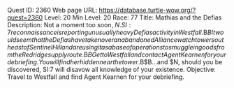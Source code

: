 Quest ID: 2360
Web page URL: https://database.turtle-wow.org/?quest=2360
Level: 20
Min Level: 20
Race: 77
Title: Mathias and the Defias
Description: Not a moment too soon, $N. SI:7 reconnaissance is reporting unusually heavy Defias activity in Westfall.$B$BIt would seem that the Defias have taken over an abandoned Alliance watch tower southeast of Sentinel Hill and are using it as a base of operations to smuggle in goods from the Redridge supply route.$B$BGet to Westfall and contact Agent Kearnen for your debriefing. You will find her hidden near the tower.$B$B...and $N, should you be discovered, SI:7 will disavow all knowledge of your existence. 
Objective: Travel to Westfall and find Agent Kearnen for your debriefing.
